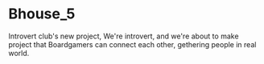 # Bhouse_5
Introvert club's new project, We're introvert, and we're about to make project that Boardgamers can connect each other, gethering people in real world.
